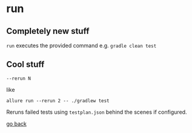 # run

## Completely new stuff

`run` executes the provided command e.g. `gradle clean test`

## Cool stuff

`--rerun N`

like

```shell
allure run --rerun 2 -- ./gradlew test
```

Reruns failed tests using `testplan.json` behind the scenes if configured.

[go back](toc.md#run)